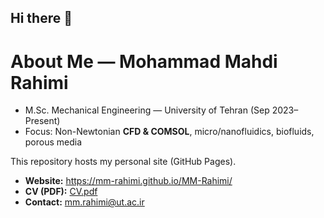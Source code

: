 ## Hi there 👋
# About Me — Mohammad Mahdi Rahimi
- M.Sc. Mechanical Engineering — University of Tehran (Sep 2023–Present)
- Focus: Non-Newtonian **CFD & COMSOL**, micro/nanofluidics, biofluids, porous media 

This repository hosts my personal site (GitHub Pages).

- **Website:** https://mm-rahimi.github.io/MM-Rahimi/  
- **CV (PDF):** [CV.pdf](./CV.pdf)  
- **Contact:** mm.rahimi@ut.ac.ir

